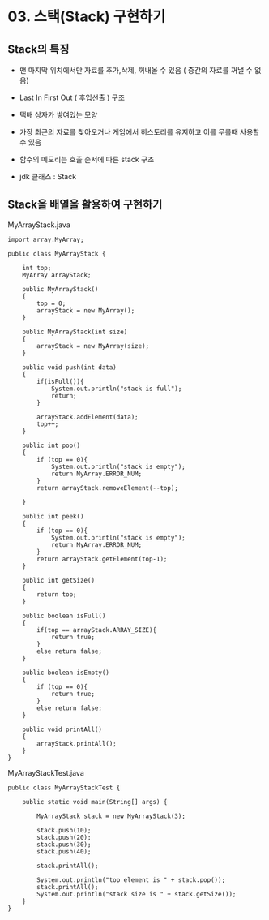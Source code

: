 # 03. 스택(Stack) 구현하기

## Stack의 특징

- 맨 마지막 위치에서만 자료를 추가,삭제, 꺼내올 수 있음 ( 중간의 자료를 꺼낼 수 없음)

- Last In First Out ( 후입선출 ) 구조

- 택배 상자가 쌓여있는 모양

- 가장 최근의 자료를 찾아오거나 게임에서 히스토리를 유지하고 이를 무를때 사용할 수 있음

- 함수의 메모리는 호출 순서에 따른 stack 구조

- jdk 클래스 : Stack

## Stack을 배열을 활용하여 구현하기

MyArrayStack.java
```
import array.MyArray;

public class MyArrayStack {

	int top;
	MyArray arrayStack; 
	
	public MyArrayStack()
	{
		top = 0;
		arrayStack = new MyArray();
	}
	
	public MyArrayStack(int size)
	{
		arrayStack = new MyArray(size);
	}
	
	public void push(int data)
	{
		if(isFull()){
			System.out.println("stack is full");
			return;
		}
		
		arrayStack.addElement(data);
		top++;
	}
	
	public int pop()
	{
		if (top == 0){
			System.out.println("stack is empty");
			return MyArray.ERROR_NUM;
		}
		return arrayStack.removeElement(--top);
		
	}
	
	public int peek()
	{
		if (top == 0){
			System.out.println("stack is empty");
			return MyArray.ERROR_NUM;
		}
		return arrayStack.getElement(top-1);
	}
	
	public int getSize()
	{
		return top;
	}
	
	public boolean isFull()
	{
		if(top == arrayStack.ARRAY_SIZE){
			return true;
		}
		else return false;
	}
	
	public boolean isEmpty()
	{
		if (top == 0){
			return true;
		}
		else return false;
	}
	
	public void printAll()
	{
		arrayStack.printAll();
	}
}
```

MyArrayStackTest.java
```
public class MyArrayStackTest {

	public static void main(String[] args) {

		MyArrayStack stack = new MyArrayStack(3);
		
		stack.push(10);
		stack.push(20);
		stack.push(30);
		stack.push(40);
		
		stack.printAll();
		
		System.out.println("top element is " + stack.pop());
		stack.printAll();
		System.out.println("stack size is " + stack.getSize());
	}
}
```
